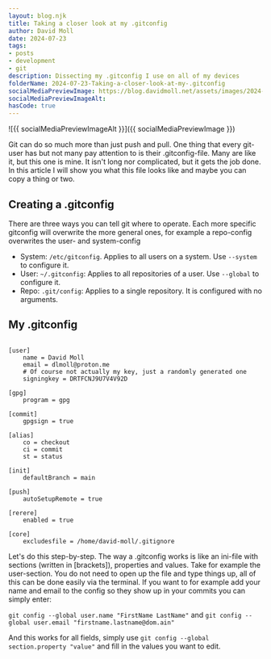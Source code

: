 ```yaml
---
layout: blog.njk
title: Taking a closer look at my .gitconfig
author: David Moll
date: 2024-07-23
tags: 
- posts
- development
- git
description: Dissecting my .gitconfig I use on all of my devices
folderName: 2024-07-23-Taking-a-closer-look-at-my-.gitconfig
socialMediaPreviewImage: https://blog.davidmoll.net/assets/images/2024-07-23-Taking-a-closer-look-at-my-.gitconfig/cover.png
socialMediaPreviewImageAlt: 
hasCode: true
---
```


![{{ socialMediaPreviewImageAlt }}]({{ socialMediaPreviewImage }})

Git can do so much more than just push and pull. One thing that every git-user has but not many pay attention to is their .gitconfig-file. Many are like it, but this one is mine.
It isn't long nor complicated, but it gets the job done. In this article I will show you what this file looks like and maybe you can copy a thing or two.

## Creating a .gitconfig

There are three ways you can tell git where to operate. Each more specific gitconfig will overwrite the more general ones, for example a repo-config overwrites the user- and system-config

- System: `/etc/gitconfig`. Applies to all users on a system. Use `--system` to configure it.
- User: `~/.gitconfig`: Applies to all repositories of a user. Use `--global` to configure it.
- Repo: `.git/config`: Applies to a single repository. It is configured with no arguments.

## My .gitconfig

```ini:.gitconfig 

[user]
	name = David Moll
	email = dlmoll@proton.me
    # Of course not actually my key, just a randomly generated one
	signingkey = DRTFCNJ9U7V4V92D

[gpg]
	program = gpg

[commit]
	gpgsign = true

[alias]
	co = checkout
	ci = commit
	st = status

[init]
	defaultBranch = main

[push]
	autoSetupRemote = true

[rerere]
	enabled = true

[core]
	excludesfile = /home/david-moll/.gitignore
```

Let's do this step-by-step. The way a .gitconfig works is like an ini-file with sections (written in [brackets]), properties and values. Take for example the user-section. You do not need to open up the file and type things up, all of this can be done easily via the terminal. If you want to for example add your name and email to the config so they show up in your commits you can simply enter:

`git config --global user.name "FirstName LastName"` and `git config --global user.email "firstname.lastname@dom.ain"`

And this works for all fields, simply use `git config --global section.property "value"` and fill in the values you want to edit.

